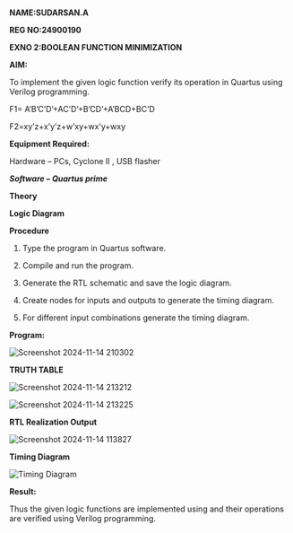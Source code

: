 #
**NAME:SUDARSAN.A**

**REG NO:24900190**

**EXNO 2:BOOLEAN FUNCTION MINIMIZATION**

**AIM:**

To implement the given logic function verify its operation in Quartus using Verilog programming.

F1= A’B’C’D’+AC’D’+B’CD’+A’BCD+BC’D 

F2=xy’z+x’y’z+w’xy+wx’y+wxy

**Equipment Required:**

Hardware – PCs, Cyclone II , USB flasher

***Software – Quartus prime***

**Theory**

**Logic Diagram**

**Procedure**

1.	Type the program in Quartus software.

2.	Compile and run the program.

3.	Generate the RTL schematic and save the logic diagram.

4.	Create nodes for inputs and outputs to generate the timing diagram.

5.	For different input combinations generate the timing diagram.




**Program:**


![Screenshot 2024-11-14 210302](https://github.com/user-attachments/assets/b0f521ea-5647-4fd5-90be-6ebdff673ee3)


**TRUTH TABLE**


![Screenshot 2024-11-14 213212](https://github.com/user-attachments/assets/51e40bc2-a992-43d3-be8d-9e05cdb03028)

![Screenshot 2024-11-14 213225](https://github.com/user-attachments/assets/8cb511e1-3fe7-4cf3-92d3-cf346f8f0bf1)




**RTL Realization Output**






![Screenshot 2024-11-14 113827](https://github.com/user-attachments/assets/990addf7-1d75-4cb8-b26f-bbd566b334fa)






**Timing Diagram**




![Timing Diagram](https://github.com/user-attachments/assets/cfe823e0-895b-4993-8fc2-3136c66d5acb)





**Result:**

Thus the given logic functions are implemented using and their operations are verified using Verilog programming.

